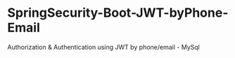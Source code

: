 # SpringSecurity-Boot-JWT-byPhone-Email
Authorization &amp; Authentication using JWT by phone/email - MySql
